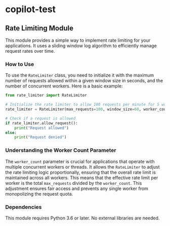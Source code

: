 # copilot-test

## Rate Limiting Module

This module provides a simple way to implement rate limiting for your applications. It uses a sliding window log algorithm to efficiently manage request rates over time.

### How to Use

To use the `RateLimiter` class, you need to initialize it with the maximum number of requests allowed within a given window size in seconds, and the number of concurrent workers. Here is a basic example:

```python
from rate_limiter import RateLimiter

# Initialize the rate limiter to allow 100 requests per minute for 5 workers
rate_limiter = RateLimiter(max_requests=100, window_size=60, worker_count=5)

# Check if a request is allowed
if rate_limiter.allow_request():
    print("Request allowed")
else:
    print("Request denied")
```

### Understanding the Worker Count Parameter

The `worker_count` parameter is crucial for applications that operate with multiple concurrent workers or threads. It allows the `RateLimiter` to adjust the rate limiting logic proportionally, ensuring that the overall rate limit is maintained across all workers. This means that the effective rate limit per worker is the total `max_requests` divided by the `worker_count`. This adjustment ensures fair access and prevents any single worker from monopolizing the request quota.

### Dependencies

This module requires Python 3.6 or later. No external libraries are needed.
